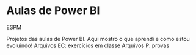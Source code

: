 # Aulas de Power BI
ESPM

Projetos das aulas de Power BI. Aqui mostro o que aprendi e como estou evoluindo!
  Arquivos EC: exercícios em classe 
  Arquivos P: provas
